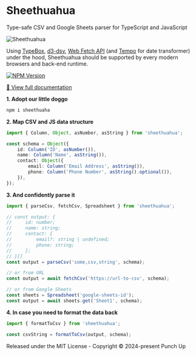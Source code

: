 # Sheethuahua

Type-safe CSV and Google Sheets parser for TypeScript and JavaScript

![Sheethuahua](https://punchupworld.github.io/sheethuahua/sheethuahua.webp)

Using [TypeBox](https://github.com/sinclairzx81/typebox), [d3-dsv](https://d3js.org/d3-dsv), [Web Fetch API](https://developer.mozilla.org/en-US/docs/Web/API/Fetch_API) (and [Tempo](https://tempo.formkit.com) for date transformer) under the hood, Sheethuahua should be supported by every modern browsers and back-end runtime.

[![NPM Version](https://img.shields.io/npm/v/sheethuahua)](https://www.npmjs.com/package/sheethuahua)

[📖 View full documentation](punchupworld.github.io/sheethuahua/)

**1. Adopt our little doggo**

```bash
npm i sheethuaha
```

**2. Map CSV and JS data structure**

```ts
import { Column, Object, asNumber, asString } from 'sheethuahua';

const schema = Object({
	id: Column('ID', asNumber()),
	name: Column('Name', asString()),
	contact: Object({
		email: Column('Email Address', asString()),
		phone: Column('Phone Number', asString().optional()),
	}),
});
```

**3. And confidently parse it**

```ts
import { parseCsv, fetchCsv, Spreadsheet } from 'sheethuahua';

// const output: {
//     id: number;
//     name: string;
//     contact: {
//         email?: string | undefined;
//         phone: string;
//     };
// }[]
const output = parseCsv('some,csv,string', schema);

// or from URL
const output = await fetchCsv('https://url-to-csv', schema);

// or from Google Sheets
const sheets = Spreadsheet('google-sheets-id');
const output = await sheets.get('Sheet1', schema);
```

**4. In case you need to format the data back**

```ts
import { formatToCsv } from 'sheethuahua';

const csvString = formatToCsv(output, schema);
```

Released under the MIT License - Copyright © 2024-present Punch Up
